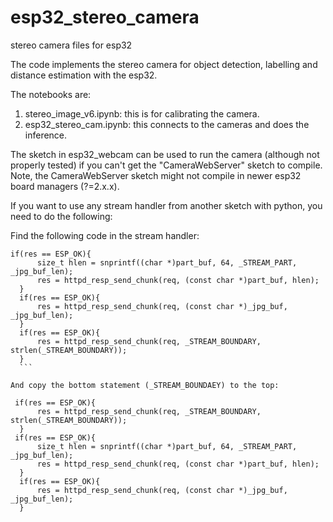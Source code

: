 # esp32_stereo_camera
 stereo camera files for esp32

The code implements the stereo camera for object detection, labelling and distance estimation with the esp32.

The notebooks are:

1. stereo_image_v6.ipynb: this is for calibrating the camera.
2. esp32_stereo_cam.ipynb: this connects to the cameras and does the inference.

The sketch in esp32_webcam can be used to run the camera (although not properly tested) if you can't get the "CameraWebServer" sketch to compile. Note, the CameraWebServer sketch might not compile in newer esp32 board managers (?=2.x.x).

If you want to use any stream handler from another sketch with python, you need to do the following:

Find the following code in the stream handler:

  ```
  if(res == ESP_OK){  
        size_t hlen = snprintf((char *)part_buf, 64, _STREAM_PART, _jpg_buf_len);      
        res = httpd_resp_send_chunk(req, (const char *)part_buf, hlen);      
    }
    if(res == ESP_OK){
        res = httpd_resp_send_chunk(req, (const char *)_jpg_buf, _jpg_buf_len);
    }
    if(res == ESP_OK){
        res = httpd_resp_send_chunk(req, _STREAM_BOUNDARY, strlen(_STREAM_BOUNDARY));
    }
    ```
    
And copy the bottom statement (_STREAM_BOUNDAEY) to the top:
  ```
  ```
   if(res == ESP_OK){
        res = httpd_resp_send_chunk(req, _STREAM_BOUNDARY, strlen(_STREAM_BOUNDARY));
    }
   if(res == ESP_OK){
        size_t hlen = snprintf((char *)part_buf, 64, _STREAM_PART, _jpg_buf_len);
        res = httpd_resp_send_chunk(req, (const char *)part_buf, hlen);
    }
    if(res == ESP_OK){
        res = httpd_resp_send_chunk(req, (const char *)_jpg_buf, _jpg_buf_len);
    }
  ```    
    

